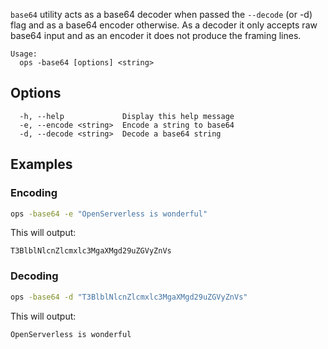 `base64` utility acts as a base64 decoder when passed the `--decode` (or -d) flag and as a base64 encoder
otherwise. As a decoder it only accepts raw base64 input and as an encoder it does not produce the framing
lines.

```text
Usage:
  ops -base64 [options] <string>
```

## Options

```
  -h, --help             Display this help message
  -e, --encode <string>  Encode a string to base64
  -d, --decode <string>  Decode a base64 string
```

## Examples

### Encoding

```bash
ops -base64 -e "OpenServerless is wonderful"
```

This will output:

```text
T3BlblNlcnZlcmxlc3MgaXMgd29uZGVyZnVs
```

### Decoding

```bash
ops -base64 -d "T3BlblNlcnZlcmxlc3MgaXMgd29uZGVyZnVs"
```

This will output:

```text
OpenServerless is wonderful
```